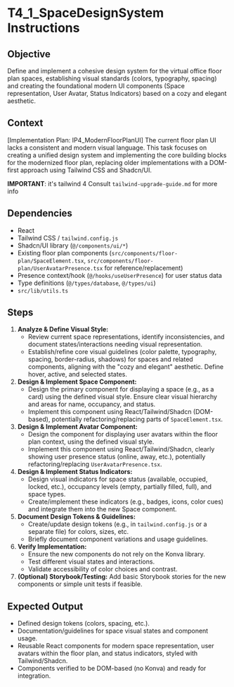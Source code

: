 # T4_1_SpaceDesignSystem Instructions

## Objective
Define and implement a cohesive design system for the virtual office floor plan spaces, establishing visual standards (colors, typography, spacing) and creating the foundational modern UI components (Space representation, User Avatar, Status Indicators) based on a cozy and elegant aesthetic.

## Context
[Implementation Plan: IP4_ModernFloorPlanUI]
The current floor plan UI lacks a consistent and modern visual language. This task focuses on creating a unified design system and implementing the core building blocks for the modernized floor plan, replacing older implementations with a DOM-first approach using Tailwind CSS and Shadcn/UI.

**IMPORTANT**: it's tailwind 4 Consult `tailwind-upgrade-guide.md` for more info

## Dependencies
- React
- Tailwind CSS / `tailwind.config.js` 
- Shadcn/UI library (`@/components/ui/*`)
- Existing floor plan components (`src/components/floor-plan/SpaceElement.tsx`, `src/components/floor-plan/UserAvatarPresence.tsx` for reference/replacement)
- Presence context/hook (`@/hooks/useUserPresence`) for user status data
- Type definitions (`@/types/database`, `@/types/ui`)
- `src/lib/utils.ts`

## Steps
1.  **Analyze & Define Visual Style:**
    - Review current space representations, identify inconsistencies, and document states/interactions needing visual representation.
    - Establish/refine core visual guidelines (color palette, typography, spacing, border-radius, shadows) for spaces and related components, aligning with the "cozy and elegant" aesthetic. Define hover, active, and selected states.
2.  **Design & Implement Space Component:**
    - Design the primary component for displaying a space (e.g., as a card) using the defined visual style. Ensure clear visual hierarchy and areas for name, occupancy, and status.
    - Implement this component using React/Tailwind/Shadcn (DOM-based), potentially refactoring/replacing parts of `SpaceElement.tsx`.
3.  **Design & Implement Avatar Component:**
    - Design the component for displaying user avatars within the floor plan context, using the defined visual style.
    - Implement this component using React/Tailwind/Shadcn, clearly showing user presence status (online, away, etc.), potentially refactoring/replacing `UserAvatarPresence.tsx`.
4.  **Design & Implement Status Indicators:**
    - Design visual indicators for space status (available, occupied, locked, etc.), occupancy levels (empty, partially filled, full), and space types.
    - Create/implement these indicators (e.g., badges, icons, color cues) and integrate them into the new Space component.
5.  **Document Design Tokens & Guidelines:**
    - Create/update design tokens (e.g., in `tailwind.config.js` or a separate file) for colors, sizes, etc.
    - Briefly document component variations and usage guidelines.
6.  **Verify Implementation:**
    - Ensure the new components do not rely on the Konva library.
    - Test different visual states and interactions.
    - Validate accessibility of color choices and contrast.
7.  **(Optional) Storybook/Testing:** Add basic Storybook stories for the new components or simple unit tests if feasible.

## Expected Output
- Defined design tokens (colors, spacing, etc.).
- Documentation/guidelines for space visual states and component usage.
- Reusable React components for modern space representation, user avatars within the floor plan, and status indicators, styled with Tailwind/Shadcn.
- Components verified to be DOM-based (no Konva) and ready for integration.
